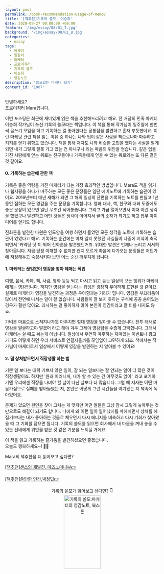 ```yaml
---
layout: post
permalink: /book-recommendation-usage-of-memo/
title: '[책추천]기록의 쓸모, 이승희'
date: 2020-09-27 00:00:00 +09:00
feature: '/img/essay/08/01_T.jpg'
background: '/img/essay/08/01_B.jpg'
categories:
  - essay
tags:
  - 에세이
  - 일잘러
  - 마케터
  - 프로이직러
  - 기록의 쓸모
  - 이승희
  - 영감노트
description: '쓸모있는 마케터 되기'
content_id: '1007'
---
```


안녕하세요?<br>프로이직러 Mara입니다. 

이번 포스팅은 최근에 재미있게 읽은 책을 추천해드리려고 해요. 전 배달의 민족 마케터 이승희 작가님이 쓰신 기록의 쓸모라는 책입니다. 이 책을 통해 작가님이 일주일에 한번씩 글쓰기 모임을 하고 기록하는 걸 좋아한다는 공통점을 발견하고 혼자 뿌듯했어요.  이런 마케팅 관련 책을 읽는 이유 중 하나는 나와 업이 같은 사람을 책으로나마 마주하고 지지를 얻기 위함도 있습니다. 책을 통해 저자도 나와 비슷한 고민을 했다는 사실을 알게 되면 내가 그렇게 잘못 가고 있는 건 아니구나 라는 마음의 위안을 얻습니다. 같은 업을 가진 사람에게 얻는 위로는 친구들이나 가족들에게 얻을 수 있는 위로와는 또 다른 결인것 같아요.

#### 0. 기록하는 습관에 관한 책

기록은 좋은 역량을 가진 마케터가 되는 가장 효과적인 방법입니다. Mara도 책을 읽거나 웹서핑을 하다가 마주하는 모든 좋은 문장들은 일단 에버노트에 기록하는 습관이 있어요. 2016년부터 매년 새해가 되면 그 해의 일상의 단편을 기록하는 노트를 만들고 1년 동안 접하는 모든 영감을 주는 문장을 기록합니다. 영화 대사, 책, 친구와 대화 도중에도 좋은 문장이 있으면 일단 무조건 적어놓습니다. 그리고 가끔 열어보면서 이때 이런 생각을 했었구나 발견하고 어떤 것들은 생각이 이어져서 글의 소재가 되기도 하고 업무 아이디어를 얻기도 합니다.<br>

진화론을 발견한 다윈은 인도양을 여행 하면서 들었던 모든 생각을 노트에 기록하는 습관이 있었다고 해요. 기록하는 순간에는 미처 알지 못했던 사실들이 나중에 지식이 축적되면서 '커넥팅 닷'이 되어 진화론을 발견했던거죠. 위대한 발견은 언제나 느리고 서서히 찾아옵니다. 지금 당장 이해할 수 없지만 왠지 모르게 마음에 다가오는 문장들은 어딘가에 저장해두고 숙성시키다 보면 어느 순간 깨우치게 됩니다. 

#### 1. 마케터는 끊임없이 영감을 찾아 헤매는 직업

여행, 음식, 카페, 책, 사람, 영화 등등 먹고 마시고 읽고 듣는 일상의 모든 행위가 마케터에게는 영감입니다. 하지만 영감을 얻는다는 워딩은 굉장히 우아하게 표현된 것 같아요. 실제로 마케터가 영감을 발견하는 과정은 우아함과는 거리가 멉니다. 영감은 부끄러움이 많아서 전면에 나서는 일이 잘 없습니다. 사람들이 잘 보지 못하는 구석에 꽁꽁 숨어있는 경우가 훨씬 많아요. 과시하는 걸 좋아하지 않아 본인이 영감이라고 잘 티를 내지도 않죠. <br>

가벼운 마음으로 스쳐지나가듯 마주치면 절대 영감을 알아볼 수 없습니다. 전투 태새로 영감을 발굴하고야 말겠어 라고 해야 겨우 그제야 영감임을 수줍게 고백합니다. 그래서 마케터는 쉴 때도 쉬는게 아닙니다. 일상에서 우연히 마주하는 재미있는 이벤트나 광고카피도 어떻게 하면 우리 서비스로 연결지을까를 끊임업이 고민하게 되죠. 책에서는 작가님이 마케터로서 일상에서 어떻게 영감을 발견하는 지 알아볼 수 있어요! 

#### 2. 덜 상처받으면서 직장생활 하는 법

기쁜 일 보다는 대략 기쁘지 않은 일이, 잘 되는 일보다는 잘 안되는 일이 더 많은 것이 직장생활이죠. 하지만 '원래 이러니까, 내가 할 수 있는 건 아무것도 없어.' 라고 포기하기엔 우리에겐 직장을 다녀야 할 날이 다닌 날보다 더 많습니다. 그럴 때 저자는 어떤 마음가짐으로 실패를 받아들였는 지, 본인은 어떻게 그런 시간들을 이겨냈는 지 책속에 녹아있어요. <br>

문제가 있으면 원인을 찾아 고치는 게 맞지만 어떤 일들은 그냥 잠시 그렇게 놓아두는 것만으로도 해결이 되기도 합니다.  나에게 왜 이런 일이 일어났지를 파헤치면서 상처를 헤집기보다는 내가 좋아하는 것들로 채우면서 다시 에너지를 비축하고 다시 기회가 찾아왔을 때 그 기회를 잡으면 됩니다. 기록의 쓸모를 읽으면 회사에서 내 마음을 꺼내 놓을 수 있는 선배에게 위안을 받은 것 같은 기분을 느끼실 거에요. 

이 책을 읽고 기록하는 즐거움을 발견하셨으면 좋겠습니다.  <br>
오늘도 행복하세요~! 🙋‍♀️ 

Mara의 책추천을 더 읽어보고 싶다면?

[[책추천]센스의 재발견, 미즈노마나부👉](https://mara.kim/book-recommendation-discovery-of-sense)

[[책추천]쓸만한 인간,박정민👉](https://mara.kim/book-recommendation-usable-person/)

<center>기록의 쓸모가 읽어보고 싶다면? 👇</center>

<center><a href="https://coupa.ng/bKqz7P" target="_blank"><img src="https://static.coupangcdn.com/image/affiliate/banner/2a53febed0309c33e64884573c0dfee1@2x.jpg" alt="기록의 쓸모:마케터의 영감노트, 북스톤" width="120" height="240"></a></center>
